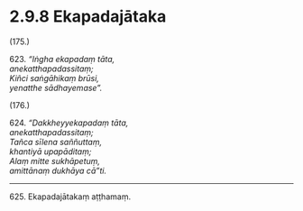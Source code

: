 

# 2.9.8 Ekapadajātaka




(175.)

623\. _“Iṅgha ekapadaṃ tāta,_  
_anekatthapadassitaṃ;_  
_Kiñci saṅgāhikaṃ brūsi,_  
_yenatthe sādhayemase”._  


(176.)

624\. _“Dakkheyyekapadaṃ tāta,_  
_anekatthapadassitaṃ;_  
_Tañca sīlena saññuttaṃ,_  
_khantiyā upapāditaṃ;_  
_Alaṃ mitte sukhāpetuṃ,_  
_amittānaṃ dukhāya cā”ti._  


---

625\. Ekapadajātakaṃ aṭṭhamaṃ.





